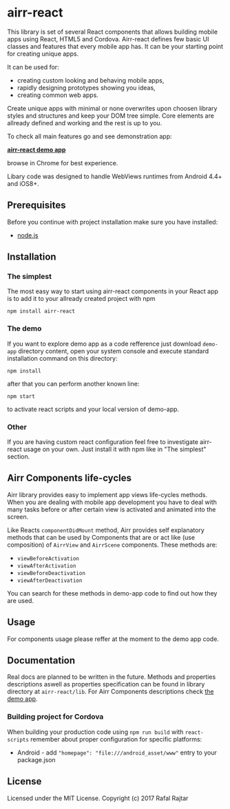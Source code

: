 # airr-react

This library is set of several React components that allows building mobile apps using React, HTML5 and Cordova.
Airr-react defines few basic UI classes and features that every mobile app has. 
It can be your starting point for creating unique apps.

It can be used for:
* creating custom looking and behaving mobile apps,
* rapidly designing prototypes showing you ideas,
* creating common web apps.

Create unique apps with minimal or none overwrites upon choosen library styles and structures and keep your DOM tree simple. 
Core elements are allready defined and working and the rest is up to you.

To check all main features go and see demonstration app:

**[airr-react demo app](http://react.airr.pl)**

browse in Chrome for best experience. 

Libary code was designed to handle WebViews runtimes from Android 4.4+ and iOS8+.

## Prerequisites

Before you continue with project installation make sure you have installed:
* [node.js](https://nodejs.org/en/) 

## Installation

### The simplest

The most easy way to start using airr-react components in your React app is to add it to your allready created project with npm
```
npm install airr-react
```

### The demo

If you want to explore demo app as a code refference just download `demo-app` directory content, open your system console and execute standard installation command on this directory:
```
npm install
```
after that you can perform another known line:
```
npm start
```
to activate react scripts and your local version of demo-app.

### Other

If you are having custom react configuration feel free to investigate airr-react usage on your own. Just install it with npm like in "The simplest" section.

## Airr Components life-cycles

Airr library provides easy to implement app views life-cycles methods. 
When you are dealing with mobile app development you have to deal with many tasks before or after certain view is activated and animated into the screen.

Like Reacts `componentDidMount` method, Airr provides self explanatory methods that can be used by Components that are or act like (use composition) of `AirrView` and `AirrScene` components. These methods are:
* `viewBeforeActivation`
* `viewAfterActivation`
* `viewBeforeDeactivation`
* `viewAfterDeactivation`

You can search for these methods in demo-app code to find out how they are used.

## Usage

For components usage please reffer at the moment to the demo app code. 

## Documentation

Real docs are planned to be written in the future. 
Methods and properties descriptions aswell as properties specification can be found in library directory at `airr-react/lib`.
For Airr Components descriptions check [the demo app](http://react.airr.pl). 

### Building project for Cordova

When building your production code using `npm run build` with `react-scripts` remember about proper configuration for specific platforms:
* Android - add `"homepage": "file:///android_asset/www"` entry to your package.json

## License

Licensed under the MIT License.
Copyright (c) 2017 Rafal Rajtar
